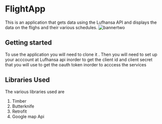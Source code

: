 # FlightApp
This is an application that gets data using the Lufhansa API and displays the data on the flighs and their various schedules.
![bannertwo](https://user-images.githubusercontent.com/34396651/62180416-a3e99900-b358-11e9-9b7c-4b83cd58f7a5.png)

## Getting started
To use the application you will need to clone it . Then you will need to set up your acccount at Lufhansa api inorder to get the client id and client secret that you will use to get the oauth token inorder to acccess the services

## Libraries Used
The various libraries used are
1) Timber 
2) Butterknife
3) Retrofit
4) Google map Api

